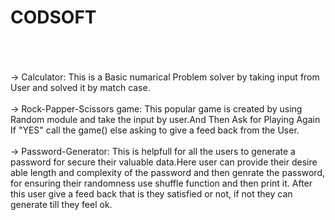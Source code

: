 # CODSOFT
<br><br><br>
-> Calculator: This is a Basic numarical Problem solver by taking input from User and solved it by match case. 
<br><br>
-> Rock-Papper-Scissors game: This popular game is created by using Random module and take the input by user.And Then Ask for Playing Again If "YES" call the game() else asking to give a feed back from the User.
<br><br>
-> Password-Generator: This is helpfull for all the users to generate a password for secure their valuable data.Here user can provide their desire able length and complexity of the password and then genrate the password, for ensuring their randomness use shuffle function and then print it. After this user give a feed back that is they satisfied or not, if not they can generate till they feel ok.
